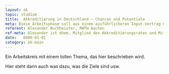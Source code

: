```yaml
---
layout: ak
topic: studium
title:  Akkreditierung in Deutschland – Chancen und Potentiale
meta: Diese Arbeitsphase soll aus einem ausführlicheren Input-Vortrag mit anschließenden Kleingruppenphasen bestehen, in der die Grundlagen des (deutschen) Akkreditierungssystem im Allgemeinen und die zugrundeliegenden Kriterien darstellt. Es soll auch auf Besonderheiten der Systeme in Deutschland, Österreich und der Schweiz eingegangen werden. 
referent: Alexander Buchheister, RWTH Aachen
ref-meta: Alexander ist ehem. Mitglied des Akkreditierungsrates und Mitglied im Koordinierungsausschuß des stundentischen Akkreditierungspools, ehem. AStA-Vorsitzender der RWTH Aachen hat seit vielen Jahren auf allen Ebenen der Hochschulpolitik das Thema Akkreditierung sowohl an der RWTH als auch bundesweit aktiv mitgestaltet.
date:   0000-01-01
category: ak-main
---
```

<p>Ein Arbeitskreis mit einem tollen Thema, das hier beschrieben wird.</p> 

<p>Hier steht dann auch was dazu, was die Ziele sind usw.</p>
